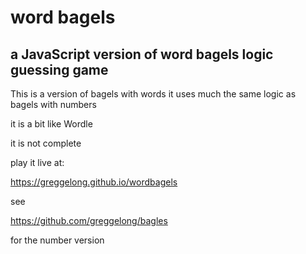 # word bagels
## a JavaScript version of word bagels logic guessing game

This is a version of bagels with words it uses much the same logic as bagels with numbers

it is a bit like Wordle

it is not complete

play it live at:

https://greggelong.github.io/wordbagels

see

https://github.com/greggelong/bagles

for the number version


 
